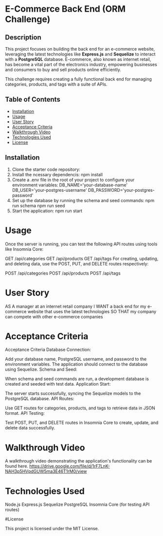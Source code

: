 # E-Commerce Back End (ORM Challenge)

## Description

This project focuses on building the back end for an e-commerce website, leveraging the latest technologies like **Express.js** and **Sequelize** to interact with a **PostgreSQL** database. E-commerce, also known as internet retail, has become a vital part of the electronics industry, empowering businesses and consumers to buy and sell products online efficiently. 

This challenge requires creating a fully functional back end for managing categories, products, and tags with a suite of APIs.

## Table of Contents

- [Installation](#installation)
- [Usage](#usage)
- [User Story](#user-story)
- [Acceptance Criteria](#acceptance-criteria)
- [Walkthrough Video](#walkthrough-video)
- [Technologies Used](#technologies-used)
- [License](#license)

## Installation

1. Clone the starter code repository:
2. Install the ncessary dependencis:
    npm install
3. Create a .env file in the root of your project to configure your environment variables:
    DB_NAME='your-database-name'
    DB_USER='your-postgres-username'
    DB_PASSWORD='your-postgres-password'
4. Set up the database by running the schema and seed commands:
    npm run schema
    npm run seed
5. Start the application:
    npm run start

# Usage

Once the server is running, you can test the following API routes using tools like Insomnia Core:

GET /api/categories
GET /api/products
GET /api/tags
For creating, updating, and deleting data, use the POST, PUT, and DELETE routes respectively:

POST /api/categories
POST /api/products
POST /api/tags

# User Story

AS A manager at an internet retail company
I WANT a back end for my e-commerce website that uses the latest technologies
SO THAT my company can compete with other e-commerce companies

# Acceptance Criteria

Acceptance Criteria
Database Connection:

Add your database name, PostgreSQL username, and password to the environment variables.
The application should connect to the database using Sequelize.
Schema and Seed:

When schema and seed commands are run, a development database is created and seeded with test data.
Application Start:

The server starts successfully, syncing the Sequelize models to the PostgreSQL database.
API Routes:

Use GET routes for categories, products, and tags to retrieve data in JSON format.
API Testing:

Test POST, PUT, and DELETE routes in Insomnia Core to create, update, and delete data successfully.

# Walkthrough Video

A walkthrough video demonstrating the application's functionality can be found here.
https://drive.google.com/file/d/1rF7LnK-NAH3p5HVpdGUW5ma3E46T1rM0/view

# Technologies Used

Node.js
Express.js
Sequelize
PostgreSQL
Insomnia Core (for testing API routes)

#License

This project is licensed under the MIT License.
